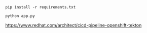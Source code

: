 ``` pip install -r requirements.txt ```

``` python app.py ```


https://www.redhat.com/architect/cicd-pipeline-openshift-tekton
